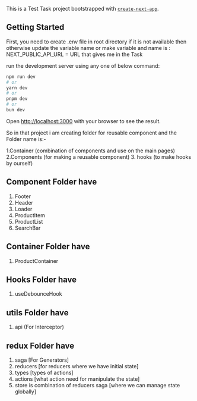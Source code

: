 This is a Test Task project bootstrapped with [`create-next-app`](https://github.com/vercel/next.js/tree/canary/packages/create-next-app).

## Getting Started

First, you need to create .env file in root directory if it is not available then otherwise
update the variable name or make variable and name is :
NEXT_PUBLIC_API_URL = URL that gives me in the Task

run the development server using any one of below command:

```bash
npm run dev
# or
yarn dev
# or
pnpm dev
# or
bun dev
```

Open [http://localhost:3000](http://localhost:3000) with your browser to see the result.

So in that project i am creating folder for reusable component and the Folder name is:-

1.Container (combination of components and use on the main pages)
2.Components (for making a reusable component)
3. hooks (to make hooks by ourself)

## Component Folder have

1. Footer
2. Header
3. Loader
4. ProductItem
5. ProductList
6. SearchBar

## Container Folder have

1. ProductContainer

## Hooks Folder have

1. useDebounceHook

## utils Folder have

1. api (For Interceptor)

## redux Folder have

1. saga [For Generators]
2. reducers [for reducers where we have initial state]
3. types [types of actions]
4. actions [what action need for manipulate the state]
5. store is combination of reducers saga [where we can manage state globally]
